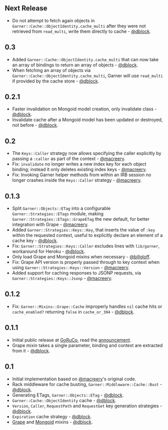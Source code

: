 Next Release
------------

* Do not attempt to fetch again objects in `Garner::Cache::ObjectIdentity.cache_multi` after they were not retrieved from `read_multi`, write them directly to cache - [@dblock](https://github.com/dblock).

0.3
---

* Added `Garner::Cache::ObjectIdentity.cache_multi` that can now take an array of bindings to return an array of objects - [@dblock](https://github.com/dblock).
* When fetching an array of objects via `Garner::Cache::ObjectIdentity.cache_multi`, Garner will use `read_multi` if provided by the cache store - [@dblock](https://github.com/dblock).

0.2.1
-----

* Faster invalidation on Mongoid model creation, only invalidate class - [@dblock](https://github.com/dblock).
* Invalidate cache after a Mongoid model has been updated or destroyed, not before - [@dblock](https://github.com/dblock).

0.2
---

* The `Keys::Caller` strategy now allows specifying the caller explicitly by passing a `:caller` as part of the context - [@macreery](https://github.com/macreery).
* Fix: `invalidate` no longer writes a new index key for each object binding; instead it only deletes existing index keys - [@macreery](https://github.com/macreery).
* Fix: Invoking Garner helper methods from within an IRB session no longer crashes inside the `Keys::Caller` strategy - [@macreery](https://github.com/macreery).

0.1.3
-----

* Split `Garner::Objects::ETag` into a configurable `Garner::Strategies::ETags` module, making `Garner::Strategies::ETags::GrapeETag` the new default, for better integration with Grape - [@macreery](https://github.com/macreery).
* Added `Garner::Strategies::Keys::Key`, that inserts the value of `:key` within the requested context, useful to explicitly declare an element of a cache key - [@dblock](https://github.com/dblock).
* Fix: `Garner::Strategies::Keys::Caller` excludes lines with `lib/garner`, workaround for Heroku - [@dblock](https://github.com/dblock).
* Only load Grape and Mongoid mixins when necessary - [@billgloff](https://github.com/billgloff).
* Fix: Grape API version is properly passed through to key context when using `Garner::Strategies::Keys::Version` - [@macreery](https://github.com/macreery).
* Added support for caching responses to JSONP requests, via `Garner::Strategies::Keys::Jsonp` - [@macreery](https://github.com/macreery).

0.1.2
-----

* Fix: `Garner::Mixins::Grape::Cache` improperly handles `nil` cache hits or `cache_enabled?` returning `false` in `cache_or_304` - [@dblock](https://github.com/dblock).

0.1.1
-----

* Initial public release at [GoRuCo](http://goruco.com), read the [announcement](http://artsy.github.com/blog/2012/05/30/restful-api-caching-with-garner/).
* Grape mixin takes a single parameter, binding and context are extracted from it - [@dblock](https://github.com/dblock).

0.1
---

* Initial implementation based on [@macreery](https://github.com/macreery)'s original code.
* Rack middleware for cache busting, `Garner::Middleware::Cache::Bust` - [@dblock](https://github.com/dblock).
* Generating ETags, `Garner::Objects::ETag` - [@dblock](https://github.com/dblock).
* `Garner::Cache::ObjectIdentity` cache - [@dblock](https://github.com/dblock).
* `Version`, `Caller`, `RequestPath` and `RequestGet` key generation strategies - [@dblock](https://github.com/dblock).
* `Expiration` cache strategy - [@dblock](https://github.com/dblock).
* [Grape](https://github.com/intridea/grape) and [Mongoid](https://github.com/mongoid/mongoid/) mixins - [@dblock](https://github.com/dblock).
